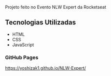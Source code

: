 Projeto feito no Evento NLW Expert da Rocketseat 

## Tecnologias Utilizadas

- HTML
- CSS
- JavaScript

### GitHub Pages

https://yoshizak1.github.io/NLW-Expert/
